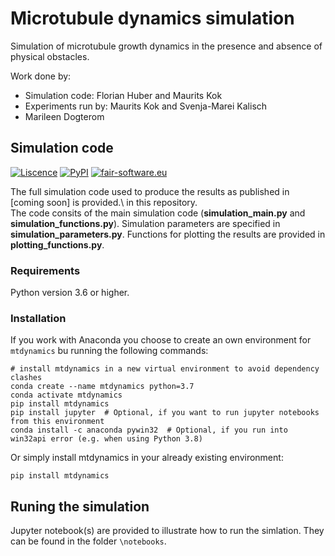 # Microtubule dynamics simulation
Simulation of microtubule growth dynamics in the presence and absence of physical obstacles.

Work done by:
- Simulation code: Florian Huber and Maurits Kok
- Experiments run by: Maurits Kok and Svenja-Marei Kalisch
- Marileen Dogterom

## Simulation code
[![Liscence](https://img.shields.io/github/license/florian-huber/mtdynamics)](https://github.com/florian-huber/mtdynamics)
[![PyPI](https://img.shields.io/pypi/v/mtdynamics)](https://pypi.org/project/mtdynamics/0.1.0/)
[![fair-software.eu](https://img.shields.io/badge/fair--software.eu-%E2%97%8F%20%20%E2%97%8F%20%20%E2%97%8F%20%20%E2%97%8F%20%20%E2%97%8B-yellow)](https://fair-software.eu)

The full simulation code used to produce the results as published in [coming soon] is provided.\ in this repository.  
The code consits of the main simulation code (**simulation_main.py** and **simulation_functions.py**). Simulation parameters are specified in **simulation_parameters.py**. Functions for plotting the results are provided in **plotting_functions.py**.

### Requirements
Python version 3.6 or higher.

### Installation
If you work with Anaconda you choose to create an own environment for ``mtdynamics`` bu running the following commands:

```
# install mtdynamics in a new virtual environment to avoid dependency clashes
conda create --name mtdynamics python=3.7
conda activate mtdynamics
pip install mtdynamics
pip install jupyter  # Optional, if you want to run jupyter notebooks from this environment
conda install -c anaconda pywin32  # Optional, if you run into win32api error (e.g. when using Python 3.8)
```

Or simply install mtdynamics in your already existing environment:
```
pip install mtdynamics
```

## Runing the simulation
Jupyter notebook(s) are provided to illustrate how to run the simlation. They can be found in the folder ``\notebooks``.
